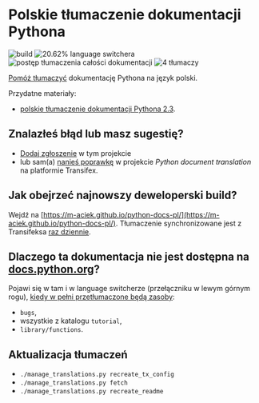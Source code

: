Polskie tłumaczenie dokumentacji Pythona
========================================
![build](https://github.com/m-aciek/python-docs-pl/workflows/.github/workflows/update-and-build.yml/badge.svg)
![20.62% language switchera](https://img.shields.io/badge/language_switcher-20.62%25-0.svg)
![postęp tłumaczenia całości dokumentacji](https://img.shields.io/badge/dynamic/json.svg?label=całość&query=$.pl&url=http://gce.zhsj.me/python/newest)
![4 tłumaczy](https://img.shields.io/badge/tłumaczy-4-0.svg)

[Pomóż tłumaczyć](https://www.transifex.com/python-doc/python-newest/)
dokumentację Pythona na język polski.

Przydatne materiały:
* [polskie tłumaczenie dokumentacji Pythona 2.3](https://pl.python.org/docs/).

Znalazłeś błąd lub masz sugestię?
---------------------------------
* [Dodaj zgłoszenie](https://github.com/m-aciek/python-docs-pl/issues) w tym projekcie
* lub sam(a) [nanieś poprawkę](https://www.transifex.com/python-doc/python-newest/)
  w projekcie *Python document translation* na platformie Transifex.

Jak obejrzeć najnowszy deweloperski build?
----------------------------------------
Wejdź na [https://m-aciek.github.io/python-docs-pl/](https://m-aciek.github.io/python-docs-pl/). Tłumaczenie
synchronizowane jest z Transifeksa
[raz dziennie](/.github/workflows/update-and-build.yml#L3).
 
Dlaczego ta dokumentacja nie jest dostępna na [docs.python.org](https://docs.python.org)?
-----------------------------------------------------------------------------------------
Pojawi się w tam i w language switcherze (przełączniku w lewym górnym rogu),
[kiedy w pełni przetłumaczone będą zasoby](https://www.python.org/dev/peps/pep-0545/#add-translation-to-the-language-switcher):
* `bugs`,
* wszystkie z katalogu `tutorial`,
* `library/functions`.
 
Aktualizacja tłumaczeń
----------------------
* `./manage_translations.py recreate_tx_config`
* `./manage_translations.py fetch`
* `./manage_translations.py recreate_readme`
